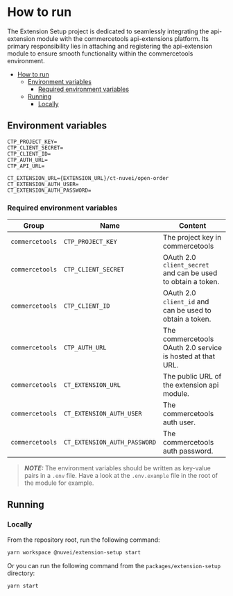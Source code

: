 # How to run
The Extension Setup project is dedicated to seamlessly integrating the api-extension module with the commercetools api-extensions platform. Its primary responsibility lies in attaching and registering the api-extension module to ensure smooth functionality within the commercetools environment.

- [How to run](#how-to-run)
  - [Environment variables](#environment-variables)
    - [Required environment variables](#required-environment-variables)
  - [Running](#running)
    - [Locally](#locally)

## Environment variables

```console
CTP_PROJECT_KEY=
CTP_CLIENT_SECRET=
CTP_CLIENT_ID=
CTP_AUTH_URL=
CTP_API_URL=

CT_EXTENSION_URL={EXTENSION_URL}/ct-nuvei/open-order
CT_EXTENSION_AUTH_USER=
CT_EXTENSION_AUTH_PASSWORD=
```

### Required environment variables

| Group           | Name                         | Content                                                            |
| --------------- | ---------------------------- | ------------------------------------------------------------------ |
| `commercetools` | `CTP_PROJECT_KEY`            | The project key in commercetools                                   |
| `commercetools` | `CTP_CLIENT_SECRET`          | OAuth 2.0 `client_secret` and can be used to obtain a token.       |
| `commercetools` | `CTP_CLIENT_ID`              | OAuth 2.0 `client_id` and can be used to obtain a token.           |
| `commercetools` | `CTP_AUTH_URL`               | The commercetools OAuth 2.0 service is hosted at that URL.         |
| `commercetools` | `CT_EXTENSION_URL`           | The public URL of the extension api module.                        |
| `commercetools` | `CT_EXTENSION_AUTH_USER`     | The commercetools auth user.                                       |
| `commercetools` | `CT_EXTENSION_AUTH_PASSWORD` | The commercetools auth password.                                   |

> **_NOTE:_** The environment variables should be written as key-value pairs in a `.env` file. Have a look at the `.env.example` file in the root of the module for example.

## Running

### Locally

From the repository root, run the following command:

```bash
yarn workspace @nuvei/extension-setup start
```

Or you can run the following command from the `packages/extension-setup` directory:

```bash
yarn start
```

